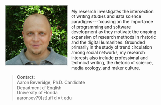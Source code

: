<img src="./images/headshot1_medium.jpg" align="left" style="display:inline;margin:2px 12px 0px 0px;"/>

My research investigates the intersection of writing studies and data science paradigms---focusing on the importance of programming and software development as they motivate the ongoing expansion of research methods in rhetoric and the digital humanities. Grounded primarily in the study of trend circulation among social networks, my research interests also include professional and technical writing, the rhetoric of science, media ecology, and maker culture.


> **Contact:**  
> Aaron Beveridge, Ph.D. Candidate  
> Department of English  
> University of Florida  
> aaronbev79[at]ufl d o t edu
